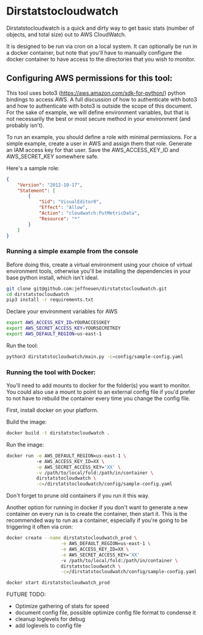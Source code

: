 # Dirstatstocloudwatch

Dirstatstocloudwatch is a quick and dirty way to get basic stats (number of objects, and total size) out to AWS CloudWatch. 

It is designed to be run via cron on a local system. It can optionally be run in a docker container, but note that you'll have to manually configure the docker container to have access to the directories that you wish to monitor.

## Configuring AWS permissions for this tool:

This tool uses boto3 (https://aws.amazon.com/sdk-for-python/) python bindings to access AWS. A full discussion of how to authenticate with boto3 and how to authenticate with boto3 is outside the scope of this document. For the sake of example, we will define environment variables, but that is not necessarily the best or most secure method in your environment (and probably isn't).

To run an example, you should define a role with minimal permissions. For a simple example, create a user in AWS and assign them that role. Generate an IAM access key for that user. Save the AWS_ACCESS_KEY_ID and AWS_SECRET_KEY somewhere safe.


Here's a sample role:

```json
{
    "Version": "2012-10-17",
    "Statement": [
        {
            "Sid": "VisualEditor0",
            "Effect": "Allow",
            "Action": "cloudwatch:PutMetricData",
            "Resource": "*"
        }
    ]
}
```

### Running a simple example from the console

Before doing this, create a virtual environment using your choice of virtual environment tools, otherwise you'll be installing the dependencies in your base python install, which isn't ideal.

```zsh -
git clone git@github.com:jeffneuen/dirstatstocloudwatch.git
cd dirstatstocloudwatch
pip3 install -r requirements.txt
```

Declare your environment variables for AWS
```zsh -
export AWS_ACCESS_KEY_ID=YOURACCESSKEY
export AWS_SECRET_ACCESS_KEY=YOURSECRETKEY
export AWS_DEFAULT_REGION=us-east-1
```

Run the tool:
``` zsh - 
python3 dirstatstocloudwatch/main.py -c=config/sample-config.yaml
```

### Running the tool with Docker:


You'll need to add mounts to docker for the folder(s) you want to monitor.
You could also use a mount to point to an external config file if you'd prefer to not have to rebuild the container every time you change the config file.

First, install docker on your platform.

Build the image:
```zsh
docker build -t dirstatstocloudwatch .
```

Run the image:
```zsh
docker run -e AWS_DEFAULT_REGION=us-east-1 \ 
           -e AWS_ACCESS_KEY_ID=XX \
           -e AWS_SECRET_ACCESS_KEY='XX' \
           -v /path/to/local/fold:/path/in/container \
           dirstatstocloudwatch \
           -c=/dirstatstocloudwatch/config/sample-config.yaml
```

Don't forget to prune old containers if you run it this way. 

Another option for running in docker if you don't want to generate a new container on every run is to create the container, then start it.
This is the recommended way to run as a container, especially if you're going to be triggering it often via cron:
```zsh
docker create --name dirstatstocloudwatch_prod \
                    -e AWS_DEFAULT_REGION=us-east-1 \
                    -e AWS_ACCESS_KEY_ID=XX \
                    -e AWS_SECRET_ACCESS_KEY='XX' 
                    -v /path/to/local/fold:/path/in/container \
                    dirstatstocloudwatch \
                    -c=/dirstatstocloudwatch/config/sample-config.yaml

docker start dirstatstocloudwatch_prod
```

FUTURE TODO:
* Optimize gathering of stats for speed
* document config file, possible optimize config file format to condense it
* cleanup loglevels for debug
* add loglevels to config file
